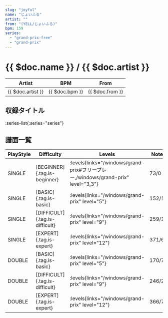 ```yaml
---
slug: "joyful"
name: "じょいふる"
artist: ""
from: "(YELL/じょいふる)"
bpm: 159
series:
  - "grand-prix-free"
  - "grand-prix"
---
```


# {{ $doc.name }} / {{ $doc.artist }}

|Artist|BPM|From|
|------|---|----|
|{{ $doc.artist }}|{{ $doc.bpm }}|{{ $doc.from }}|

## 収録タイトル

:series-list{:series="series"}

## 譜面一覧

|PlayStyle|Difficulty|Levels|Notes|Movie|
|---------|----------|------|-----|-----|
|SINGLE|[BEGINNER]{.tag.is-beginner}| :levels{links="/windows/grand-prix#フリープレー,/windows/grand-prix" level="3,3"}|73/0||
|SINGLE|[BASIC]{.tag.is-basic}| :levels{links="/windows/grand-prix" level="5"}|152/12||
|SINGLE|[DIFFICULT]{.tag.is-difficult}| :levels{links="/windows/grand-prix" level="9"}|259/15||
|SINGLE|[EXPERT]{.tag.is-expert}| :levels{links="/windows/grand-prix" level="12"}|371/6||
|DOUBLE|[BASIC]{.tag.is-basic}| :levels{links="/windows/grand-prix" level="5"}|170/7||
|DOUBLE|[DIFFICULT]{.tag.is-difficult}| :levels{links="/windows/grand-prix" level="9"}|246/21||
|DOUBLE|[EXPERT]{.tag.is-expert}| :levels{links="/windows/grand-prix" level="12"}|366/7||
